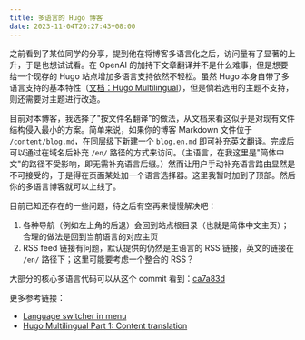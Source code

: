 ```yaml
---
title: 多语言的 Hugo 博客
date: 2023-11-04T20:27:43+08:00 
---
```


之前看到了某位同学的分享，提到他在将博客多语言化之后，访问量有了显著的上升，于是也想试试看。在 OpenAI 的加持下文章翻译并不是什么难事，但是想要给一个现存的 Hugo 站点增加多语言支持依然不轻松。虽然 Hugo 本身自带了多语言支持的基本特性（[文档：Hugo Multilingual](https://gohugo.io/content-management/multilingual/)），但是倘若选用的主题不支持，则还需要对主题进行改造。

目前对本博客，我选择了"按文件名翻译"的做法，从文档来看这似乎是对现有文件结构侵入最小的方案。简单来说，如果你的博客 Markdown 文件位于 `/content/blog.md`，在同层级下新建一个 `blog.en.md` 即可补充英文翻译。完成后可以通过在域名后补充 `/en/` 路径的方式来访问。（主语言，在我这里是"简体中文"的路径不受影响，即无需补充语言后缀。）然而让用户手动补充语言路由显然是不可接受的，于是得在页面某处加一个语言选择器。这里我暂时加到了顶部。然后你的多语言博客就可以上线了。

目前已知还存在的一些问题，待之后有空再来慢慢解决吧：
1. 各种导航（例如左上角的后退）会回到站点根目录（也就是简体中文主页）；合理的做法是回到当前语言的对应主页
2. RSS feed 链接有问题，默认提供的仍然是主语言的 RSS 链接，英文的链接在 `/en/` 路径下；这里可能要考虑一个整合的 RSS？

大部分的核心多语言代码可以从这个 commit 看到：[ca7a83d](https://github.com/jerrylususu/jerrylususu.github.io/pull/27/commits/ca7a83d6750f1f3d940a92b95b2179f793d26dd4)

更多参考链接：
- [Language switcher in menu](https://discourse.gohugo.io/t/language-switcher-in-menu/11570)
- [Hugo Multilingual Part 1: Content translation](https://www.regisphilibert.com/blog/2018/08/hugo-multilingual-part-1-managing-content-translation/)
